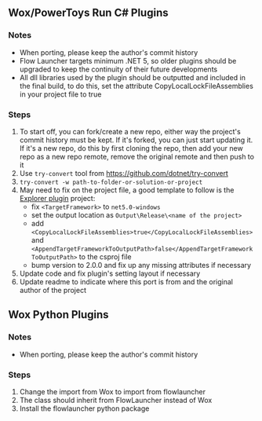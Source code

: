 ## Wox/PowerToys Run C# Plugins

### Notes

- When porting, please keep the author's commit history
- Flow Launcher targets minimum .NET 5, so older plugins should be upgraded to keep the continuity of their future developments
- All dll libraries used by the plugin should be outputted and included in the final build, to do this, set the attribute CopyLocalLockFileAssemblies in your project file to true

### Steps

1. To start off, you can fork/create a new repo, either way the project's commit history must be kept. If it's forked, you can just start updating it. If it's a new repo, do this by first cloning the repo, then add your new repo as a new repo remote, remove the original remote and then push to it
2. Use `try-convert` tool from https://github.com/dotnet/try-convert
3. `try-convert -w path-to-folder-or-solution-or-project`
4. May need to fix on the project file, a good template to follow is the [Explorer plugin](https://github.com/Flow-Launcher/Flow.Launcher/blob/dev/Plugins/Flow.Launcher.Plugin.Explorer/Flow.Launcher.Plugin.Explorer.csproj) project:
	- fix `<TargetFramework>` to `net5.0-windows`
	- set the output location as `Output\Release\<name of the project>`
	- add `<CopyLocalLockFileAssemblies>true</CopyLocalLockFileAssemblies>` and `<AppendTargetFrameworkToOutputPath>false</AppendTargetFrameworkToOutputPath>` to the csproj file
	- bump version to 2.0.0 and fix up any missing attributes if necessary
5. Update code and fix plugin's setting layout if necessary
6. Update readme to indicate where this port is from and the original author of the project

## Wox Python Plugins

### Notes

- When porting, please keep the author's commit history

### Steps

1. Change the import from Wox to import from flowlauncher
2. The class should inherit from FlowLauncher instead of Wox
3. Install the flowlauncher python package
